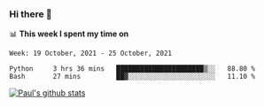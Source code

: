 ### Hi there 👋

📊 **This week I spent my time on**
<!--START_SECTION:waka-->
```text
Week: 19 October, 2021 - 25 October, 2021

Python     3 hrs 36 mins   ██████████████████████▒░░   88.80 % 
Bash       27 mins         ██▓░░░░░░░░░░░░░░░░░░░░░░   11.10 % 
```
<!--END_SECTION:waka-->


[![Paul's github stats](https://github-readme-stats.vercel.app/api?username=mickeyouyou&theme=dracula&show_icons=true)](https://github.com/anuraghazra/github-readme-stats)
